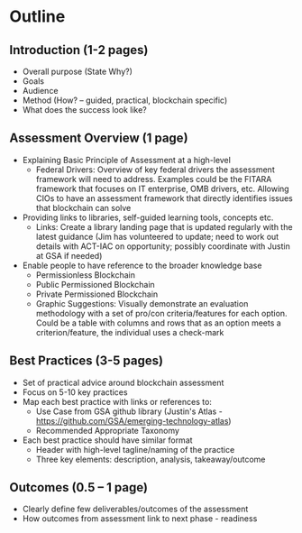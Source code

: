 # Outline

## Introduction (1-2 pages)

- Overall purpose (State Why?)
- Goals
- Audience
- Method (How? – guided, practical, blockchain specific)
- What does the success look like?

## Assessment Overview (1 page)

- Explaining Basic Principle of Assessment at a high-level
  - Federal Drivers: Overview of key federal drivers the assessment framework will need to address. Examples could be the FITARA framework that focuses on IT enterprise, OMB drivers, etc. Allowing CIOs to have an assessment framework that directly identifies issues that blockchain can solve
- Providing links to libraries, self-guided learning tools, concepts etc.
  - Links: Create a library landing page that is updated regularly with the latest guidance (Jim has volunteered to update; need to work out details with ACT-IAC on opportunity; possibly coordinate with Justin at GSA if needed)
- Enable people to have reference to the broader knowledge base
  - Permissionless Blockchain
  - Public Permissioned Blockchain
  - Private Permissioned Blockchain
  - Graphic Suggestions: Visually demonstrate an evaluation methodology with a set of pro/con criteria/features for each option. Could be a table with columns and rows that as an option meets a criterion/feature, the individual uses a check-mark

## Best Practices (3-5 pages)

- Set of practical advice around blockchain assessment
- Focus on 5-10 key practices
- Map each best practice with links or references to:
  - Use Case from GSA github library (Justin's Atlas - https://github.com/GSA/emerging-technology-atlas)
  - Recommended Appropriate Taxonomy
- Each best practice should have similar format
  - Header with high-level tagline/naming of the practice
  - Three key elements: description, analysis, takeaway/outcome

## Outcomes (0.5 – 1 page)

- Clearly define few deliverables/outcomes of the assessment
- How outcomes from assessment link to next phase - readiness
